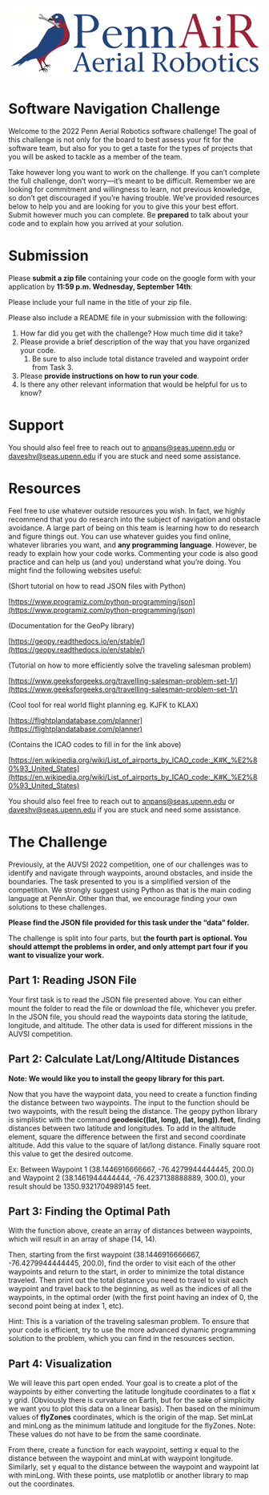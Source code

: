 ![alt_text](images/image1.png "image_tooltip")



# Software Navigation Challenge

Welcome to the 2022 Penn Aerial Robotics software challenge! The goal of this challenge is not only for the board to best assess your fit for the software team, but also for you to get a taste for the types of projects that you will be asked to tackle as a member of the team.

Take however long you want to work on the challenge. If you can’t complete the full challenge, don’t worry—it’s meant to be difficult. Remember we are looking for commitment and willingness to learn, not previous knowledge, so don’t get discouraged if you’re having trouble. We’ve provided resources below to help you and are looking for you to give this your best effort. Submit however much you can complete. Be **prepared** to talk about your code and to explain how you arrived at your solution.


# Submission

Please **submit a zip file** containing your code on the google form with your application by **11:59 p.m. Wednesday, September 14th**:

Please include your full name in the title of your zip file.

Please also include a README file in your submission with the following:



1. How far did you get with the challenge? How much time did it take?
2. Please provide a brief description of the way that you have organized your code.
    1. Be sure to also include total distance traveled and waypoint order from Task 3.
3. Please **provide instructions on how to run your code**.
4. Is there any other relevant information that would be helpful for us to know?


# Support

You should also feel free to reach out to [anpans@seas.upenn.edu](mailto:anpans@seas.upenn.edu) or [daveshv@seas.upenn.edu](mailto:daveshv@seas.upenn.edu) if you are stuck and need some assistance.


# Resources

Feel free to use whatever outside resources you wish. In fact, we highly recommend that you do research into the subject of navigation and obstacle avoidance. A large part of being on this team is learning how to do research and figure things out. You can use whatever guides you find online, whatever libraries you want, and **any programming language**. However, be ready to explain how your code works. Commenting your code is also good practice and can help us (and you) understand what you’re doing. You might find the following websites useful:

(Short tutorial on how to read JSON files with Python)

[https://www.programiz.com/python-programming/json](https://www.programiz.com/python-programming/json)

(Documentation for the GeoPy library)

[https://geopy.readthedocs.io/en/stable/](https://geopy.readthedocs.io/en/stable/)

(Tutorial on how to more efficiently solve the traveling salesman problem)

[https://www.geeksforgeeks.org/travelling-salesman-problem-set-1/](https://www.geeksforgeeks.org/travelling-salesman-problem-set-1/)

(Cool tool for real world flight planning eg. KJFK to KLAX)

[https://flightplandatabase.com/planner](https://flightplandatabase.com/planner)

(Contains the ICAO codes to fill in for the link above)

[https://en.wikipedia.org/wiki/List_of_airports_by_ICAO_code:_K#K_%E2%80%93_United_States](https://en.wikipedia.org/wiki/List_of_airports_by_ICAO_code:_K#K_%E2%80%93_United_States)

You should also feel free to reach out to [anpans@seas.upenn.edu](mailto:anpans@seas.upenn.edu) or [daveshv@seas.upenn.edu](mailto:daveshv@seas.upenn.edu) if you are stuck and need some assistance.


# The Challenge

Previously, at the AUVSI 2022 competition, one of our challenges was to identify and navigate through waypoints, around obstacles, and inside the boundaries. The task presented to you is a simplified version of the competition. We strongly suggest using Python as that is the main coding language at PennAir. Other than that, we encourage finding your own solutions to these challenges.

**Please find the JSON file provided for this task under the “data” folder.**

The challenge is split into four parts, but **the fourth part is optional. You should attempt the problems in order, and only attempt part four if you want to visualize your work.**


## Part 1: Reading JSON File

Your first task is to read the JSON file presented above. You can either mount the folder to read the file or download the file, whichever you prefer. In the JSON file, you should read the waypoints data storing the latitude, longitude, and altitude. The other data is used for different missions in the AUVSI competition.


## Part 2: Calculate Lat/Long/Altitude Distances 

**Note: We would like you to install the geopy library for this part.** 

Now that you have the waypoint data, you need to create a function finding the distance between two waypoints. The input to the function should be two waypoints, with the result being the distance. The geopy python library is simplistic with the command **geodesic((lat, long), (lat, long)).feet**, finding distances between two latitude and longitudes. To add in the altitude element, square the difference between the first and second coordinate altitude. Add this value to the square of lat/long distance. Finally square root this value to get the desired outcome.

Ex: Between Waypoint 1 (38.1446916666667, -76.4279944444445, 200.0) and Waypoint 2  (38.1461944444444, -76.4237138888889, 300.0), your result should be 1350.9321704989145 feet.


## Part 3: Finding the Optimal Path

With the function above, create an array of distances between waypoints, which will result in an array of shape (14, 14). 

Then, starting from the first waypoint (38.1446916666667, -76.4279944444445, 200.0), find the order to visit each of the other waypoints and return to the start, in order to minimize the total distance traveled. Then print out the total distance you need to travel to visit each waypoint and travel back to the beginning, as well as the indices of all the waypoints, in the optimal order (with the first point having an index of 0, the second point being at index 1, etc).

Hint: This is a variation of the traveling salesman problem. To ensure that your code is efficient, try to use the more advanced dynamic programming solution to the problem, which you can find in the resources section.


## Part 4: Visualization

We will leave this part open ended. Your goal is to create a plot of the waypoints by either converting the latitude longitude coordinates to a flat x y grid. (Obviously there is curvature on Earth, but for the sake of simplicity we want you to plot this data on a linear basis). Then based on the minimum values of **flyZones** coordinates, which is the origin of the map. Set minLat and minLong as the minimum latitude and longitude for the flyZones. Note: These values do not have to be from the same coordinate.

From there, create a function for each waypoint, setting x equal to the distance between the waypoint and minLat with waypoint longitude. Similarly, set y equal to the distance between the waypoint and waypoint lat with minLong. With these points, use matplotlib or another library to map out the coordinates.
